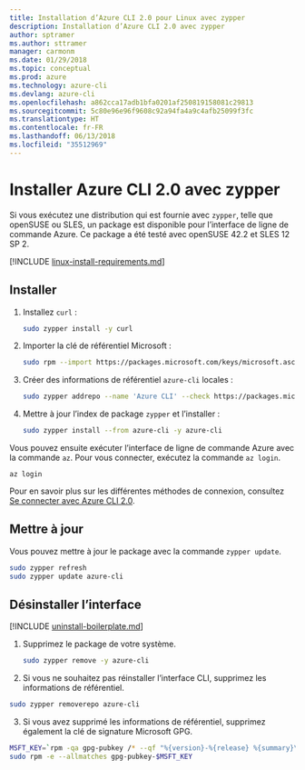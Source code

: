 ```yaml
---
title: Installation d’Azure CLI 2.0 pour Linux avec zypper
description: Installation d’Azure CLI 2.0 avec zypper
author: sptramer
ms.author: sttramer
manager: carmonm
ms.date: 01/29/2018
ms.topic: conceptual
ms.prod: azure
ms.technology: azure-cli
ms.devlang: azure-cli
ms.openlocfilehash: a862cca17adb1bfa0201af250819158081c29813
ms.sourcegitcommit: 5c80e96e96f9608c92a94fa4a9c4afb25099f3fc
ms.translationtype: HT
ms.contentlocale: fr-FR
ms.lasthandoff: 06/13/2018
ms.locfileid: "35512969"
---
```

# <a name="install-azure-cli-20-with-zypper"></a>Installer Azure CLI 2.0 avec zypper

Si vous exécutez une distribution qui est fournie avec `zypper`, telle que openSUSE ou SLES, un package est disponible pour l’interface de ligne de commande Azure. Ce package a été testé avec openSUSE 42.2 et SLES 12 SP 2.

[!INCLUDE [linux-install-requirements.md](includes/linux-install-requirements.md)]

## <a name="install"></a>Installer

1. Installez `curl` :

   ```bash
   sudo zypper install -y curl
   ```

2. Importer la clé de référentiel Microsoft :

   ```bash
   sudo rpm --import https://packages.microsoft.com/keys/microsoft.asc
   ```

3. Créer des informations de référentiel `azure-cli` locales :

   ```bash
   sudo zypper addrepo --name 'Azure CLI' --check https://packages.microsoft.com/yumrepos/azure-cli azure-cli
   ```

4. Mettre à jour l’index de package `zypper` et l’installer :

   ```bash
   sudo zypper install --from azure-cli -y azure-cli
   ```

Vous pouvez ensuite exécuter l’interface de ligne de commande Azure avec la commande `az`. Pour vous connecter, exécutez la commande `az login`.

```azurecli
az login
```

Pour en savoir plus sur les différentes méthodes de connexion, consultez [Se connecter avec Azure CLI 2.0](authenticate-azure-cli.md).

## <a name="update"></a>Mettre à jour

Vous pouvez mettre à jour le package avec la commande `zypper update`.

```bash
sudo zypper refresh
sudo zypper update azure-cli
```

## <a name="uninstall"></a>Désinstaller l’interface

[!INCLUDE [uninstall-boilerplate.md](includes/uninstall-boilerplate.md)]

1. Supprimez le package de votre système.

    ```bash
    sudo zypper remove -y azure-cli
    ```

2. Si vous ne souhaitez pas réinstaller l’interface CLI, supprimez les informations de référentiel.

  ```bash
  sudo zypper removerepo azure-cli
  ```

3. Si vous avez supprimé les informations de référentiel, supprimez également la clé de signature Microsoft GPG.

  ```bash
  MSFT_KEY=`rpm -qa gpg-pubkey /* --qf "%{version}-%{release} %{summary}\n" | grep Microsoft | awk '{print $1}'`
  sudo rpm -e --allmatches gpg-pubkey-$MSFT_KEY
  ```

